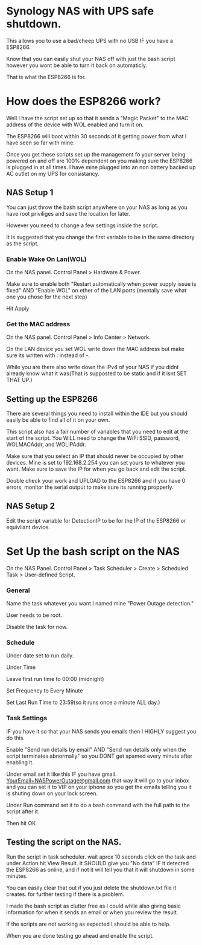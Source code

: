 # Synology NAS with UPS safe shutdown.
This allows you to use a bad/cheep UPS with no USB IF you have a ESP8266.

Know that you can easily shut your NAS off with just the bash script however you wont be able to turn it back on automaticly.

That is what the ESP8266 is for.

# How does the ESP8266 work?
Well I have the script set up so that it sends a "Magic Packet" to the MAC address of the device with WOL enabled and turn it on.

The ESP8266 will boot within 30 seconds of it getting power from what I have seen so far with mine.

Once you get these scripts set up the management fo your server being powered on and off are 100% dependent on you making sure the ESP8266 is plugged in at all times. I have mine plugged into an non battery backed up AC outlet on my UPS for consistancy.

## NAS Setup 1
You can just throw the bash script anywhere on your NAS as long as you have root priviliges and save the location for later.

However you need to change a few settings inside the script.

It is suggested that you change the first variable to be in the same directory as the script.

### Enable Wake On Lan(WOL)
On the NAS panel. Control Panel > Hardware & Power. 

Make sure to enable both "Restart automatically when power supply issue is fixed" AND "Enable WOL" on ether of the LAN ports.(mentally save what one you chose for the next step)

Hit Apply

### Get the MAC address
On the NAS panel. Control Panel > Info Center > Network.

On the LAN device you set WOL write down the MAC address but make sure its written with : instead of -.

While you are there also write down the IPv4 of your NAS if you didnt already know what it was(That is supposted to be static and if it isnt SET THAT UP.)


## Setting up the ESP8266
There are several things you need to install within the IDE but you should easily be able to find all of it on your own.

This script also has a fair number of variables that you need to edit at the start of the script. You WILL need to change the WiFi SSID, password, WOLMACAddr, and WOLIPAddr.

Make sure that you select an IP that should never be occupied by other devices. Mine is set to 192.168.2.254 you can set yours to whatever you want.
Make sure to save the IP for when you go back and edit the script.

Double check your work and UPLOAD to the ESP8266 and if you have 0 errors, monitor the serial output to make sure its running propperly.

## NAS Setup 2
Edit the script variable for DetectionIP to be for the IP of the ESP8266 or equivilant device.

# Set Up the bash script on the NAS
On the NAS Panel. Control Panel > Task Scheduler > Create > Scheduled Task > User-defined Script.
### General
Name the task whatever you want I named mine "Power Outage detection."

User needs to be root.

Disable the task for now.

### Schedule
Under date set to run daily.


Under Time

Leave first run time to 00:00 (midnight)

Set Frequency to Every Minute

Set Last Run Time to 23:59(so it runs once a minute ALL day.)

### Task Settings
IF you have it so that your NAS sends you emails then I HIGHLY suggest you do this.

Enable "Send run details by email" AND "Send run details only when the script terminates abnormally" so you DONT get spamed every minute after enabling it.

Under email set it like this IF you have gmail. YourEmail+NASPowerOutage@gmail.com that way it will go to your inbox and you can set it to VIP on your iphone so you get the emails telling you it is shuting down on your lock screen.

Under Run command set it to do a bash command with the full path to the script after it.

Then hit OK

## Testing the script on the NAS.
Run the script in task scheduler. wait aprox 10 seconds click on the task and under Action hit View Result. It SHOULD give you "No data" IF it detected the ESP8266 as online, and if not it will tell you that it will shutdown in some minutes.

You can easily clear that out if you just delete the shutdown.txt file it creates. for further testing if there is a problem.

I made the bash script as clutter free as I could while also giving basic information for when it sends an email or when you review the result.

If the scripts are not working as expected I should be able to help.

When you are done testing go ahead and enable the script.
